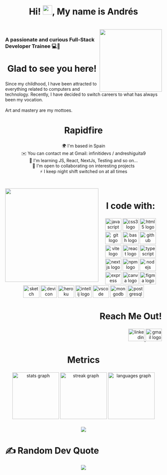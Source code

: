<h1 align="center">Hi! <img src="https://user-images.githubusercontent.com/18350557/176309783-0785949b-9127-417c-8b55-ab5a4333674e.gif" height="30"/>,  My name is Andrés</h1>

###

<br clear="both">

<img align="right" height="200" src="https://rishavanand.github.io/static/images/greetings.gif"  />

###

<h3 align="left">A passionate and curious Full-Stack Developer Trainee 💻🚀</h3>

###

<h1 align="center">Glad to see you here!</h1>

###

<p align="left">Since my childhood, I have been attracted to everything related to computers and technology. Recently, I have decided to switch careers to what has always been my vocation.<br><br>Art and mastery are my mottoes.</p>

###

<h1 align="center">Rapidfire</h1>

###

<p align="center">🌍  I'm based in Spain<br>✉️  You can contact me at Gmail: infinitidevs / andreshiguita9<br>🧠  I'm learning JS, React, NextJs, Testing and so on...<br>🤝  I'm open to collaborating on interesting projects<br>⚡  I keep night shift switched on at all times</p>

###

<br clear="both">

<img align="left" height="300" src="https://media.giphy.com/media/GGqwHutw9TpT9xOIfW/giphy-downsized.gif"  />

###

<h1 align="center">I code with:</h1>

###

<div align="center">
  <img src="https://cdn.jsdelivr.net/gh/devicons/devicon/icons/javascript/javascript-plain.svg" height="40" width="52" alt="javascript logo"  />
  <img src="https://cdn.jsdelivr.net/gh/devicons/devicon/icons/css3/css3-plain-wordmark.svg" height="40" width="52" alt="css3 logo"  />
  <img src="https://cdn.jsdelivr.net/gh/devicons/devicon/icons/html5/html5-plain-wordmark.svg" height="40" width="52" alt="html5 logo"  />
  <img src="https://cdn.jsdelivr.net/gh/devicons/devicon/icons/git/git-original.svg" height="40" width="52" alt="git logo"  />
  <img src="https://cdn.jsdelivr.net/gh/devicons/devicon/icons/bash/bash-original.svg" height="40" width="52" alt="bash logo"  />
  <img src="https://cdn.jsdelivr.net/gh/devicons/devicon/icons/github/github-original.svg" height="40" width="52" alt="github logo"  />
  <img src="https://raw.githubusercontent.com/danielcranney/readme-generator/main/public/icons/skills/vite-colored.svg" height="40" width="52" alt="vite logo" />
  <img src="https://cdn.jsdelivr.net/gh/devicons/devicon/icons/react/react-original.svg" height="40" width="52" alt="react logo"  />
  <img src="https://cdn.jsdelivr.net/gh/devicons/devicon/icons/typescript/typescript-plain.svg" height="40" width="52" alt="typescript logo"  />
  <img src="https://cdn.jsdelivr.net/gh/devicons/devicon/icons/nextjs/nextjs-original.svg" height="40" width="52" alt="nextjs logo"  />
  <img src="https://cdn.jsdelivr.net/gh/devicons/devicon/icons/npm/npm-original-wordmark.svg" height="40" width="52" alt="npm logo"  />
  <img src="https://cdn.jsdelivr.net/gh/devicons/devicon/icons/nodejs/nodejs-original.svg" height="40" width="52" alt="nodejs logo"  />
  <img src="https://cdn.jsdelivr.net/gh/devicons/devicon/icons/express/express-original.svg" height="40" width="52" alt="express logo"  />
  <img src="https://cdn.jsdelivr.net/gh/devicons/devicon/icons/canva/canva-original.svg" height="40" width="52" alt="canva logo"  />
  <img src="https://cdn.jsdelivr.net/gh/devicons/devicon/icons/figma/figma-original.svg" height="40" width="52" alt="figma logo"  />
  <img src="https://cdn.jsdelivr.net/gh/devicons/devicon/icons/sketch/sketch-original.svg" height="40" width="52" alt="sketch logo"  />
  <img src="https://cdn.jsdelivr.net/gh/devicons/devicon/icons/devicon/devicon-plain.svg" height="40" width="52" alt="devicon logo"  />
  <img src="https://cdn.jsdelivr.net/gh/devicons/devicon/icons/heroku/heroku-original.svg" height="40" width="52" alt="heroku logo"  />
  <img src="https://cdn.jsdelivr.net/gh/devicons/devicon/icons/intellij/intellij-original.svg" height="40" width="52" alt="intellij logo"  />
  <img src="https://cdn.jsdelivr.net/gh/devicons/devicon/icons/vscode/vscode-original.svg" height="40" width="52" alt="vscode logo"  />
  <img src="https://cdn.jsdelivr.net/gh/devicons/devicon/icons/mongodb/mongodb-original.svg" height="40" width="52" alt="mongodb logo"  />
  <img src="https://cdn.jsdelivr.net/gh/devicons/devicon/icons/postgresql/postgresql-original.svg" height="40" width="52" alt="postgresql logo"  />
</div>

###

<h1 align="right">Reach Me Out!</h1>

###

<div align="right">
  <a href="https://linkedin.com/in/infinitidevs" target="_blank">
    <img src="https://raw.githubusercontent.com/maurodesouza/profile-readme-generator/master/src/assets/icons/social/linkedin/default.svg" width="52" height="40" alt="linkedin logo"  />
  </a>
  <a href="mailto:infinitidevs@gmail.com" target="_blank">
    <img src="https://raw.githubusercontent.com/maurodesouza/profile-readme-generator/master/src/assets/icons/social/gmail/default.svg" width="52" height="40" alt="gmail logo"  />
  </a>
</div>

###

<h1 align="center">Metrics</h1>

###

<div align="center">
  <img src="https://github-readme-stats.vercel.app/api?username=infinitidevs&hide_title=false&hide_rank=false&show_icons=true&include_all_commits=true&count_private=true&disable_animations=false&theme=dark&locale=en&hide_border=true&order=1" height="150" alt="stats graph"  />
  <img src="https://streak-stats.demolab.com?user=infinitidevs&locale=en&mode=weekly&theme=dark&hide_border=true&border_radius=5&order=3" height="150" alt="streak graph"  />
  <img src="https://github-readme-stats.vercel.app/api/top-langs/?username=infinitidevs&theme=dark&hide_border=true&include_all_commits=true&count_private=false&layout=compact" height="150" alt="languages graph"  />
</div>

###

<div align="center">
  <img src="https://profile-counter.glitch.me/infinitidevs/count.svg?"  />
</div>

###

# ✍️ Random Dev Quote

<div align="center">
  <img src="https://quotes-github-readme.vercel.app/api?type=vetical&theme=dark"  />
</div>

###
